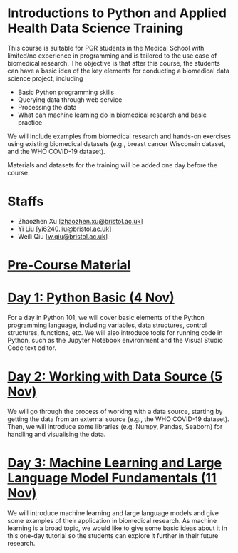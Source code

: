 # Introductions to Python and Applied Health Data Science Training

This course is suitable for PGR students in the Medical School with limited/no experience in programming and is tailored to the use case of biomedical research. The objective is that after this course, the students can have a basic idea of the key elements for conducting a biomedical data science project, including
-	Basic Python programming skills
-	Querying data through web service
-	Processing the data
-	What can machine learning do in biomedical research and basic practice

We will include examples from biomedical research and hands-on exercises using existing biomedical datasets (e.g., breast cancer Wisconsin dataset, and the WHO COVID-19 dataset). 

Materials and datasets for the training will be added one day before the course.

# Staffs
- Zhaozhen Xu [zhaozhen.xu@bristol.ac.uk]
- Yi Liu [yi6240.liu@bristol.ac.uk]
- Weili Qiu [w.qiu@bristol.ac.uk]

# [Pre-Course Material](./pre-course-installation-guide.md)

# [Day 1: Python Basic (4 Nov)](./day-1/)
For a day in Python 101, we will cover basic elements of the Python programming language, including variables, data structures, control structures, functions, etc. We will also introduce tools for running code in Python, such as the Jupyter Notebook environment and the Visual Studio Code text editor.

# [Day 2: Working with Data Source (5 Nov)](./day-2/)
We will go through the process of working with a data source, starting by getting the data from an external source (e.g., the WHO COVID-19 dataset). Then, we will introduce some libraries (e.g. Numpy, Pandas, Seaborn) for handling and visualising the data.

# [Day 3: Machine Learning and Large Language Model Fundamentals (11 Nov)](./day-3/)
We will introduce machine learning and large language models and give some examples of their application in biomedical research. As machine learning is a broad topic, we would like to give some basic ideas about it in this one-day tutorial so the students can explore it further in their future research.
